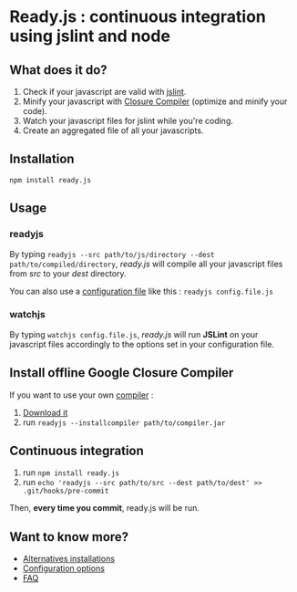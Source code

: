 # Ready.js : continuous integration using jslint and node

## What does it do?
1. Check if your javascript are valid with [jslint](http://www.jslint.com/).
2. Minify your javascript with [Closure Compiler](http://code.google.com/closure/compiler/) (optimize and minify your code).
3. Watch your javascript files for jslint while you're coding.
4. Create an aggregated file of all your javascripts.

## Installation

`npm install ready.js`

## Usage

### readyjs
By typing `readyjs --src path/to/js/directory --dest path/to/compiled/directory`, _ready.js_ will
compile all your javascript files from _src_ to your _dest_ directory.

You can also use a [configuration file](https://github.com/dsimard/ready.js/wiki/Configuration-options) like this : `readyjs config.file.js`

### watchjs
By typing `watchjs config.file.js`, _ready.js_ will run **JSLint** on your javascript files
accordingly to the options set in your configuration file.

## Install offline Google Closure Compiler
If you want to use your own [compiler](http://code.google.com/closure/compiler/) :

1. [Download it](http://closure-compiler.googlecode.com/files/compiler-latest.zip)
2. run `readyjs --installcompiler path/to/compiler.jar`


## Continuous integration
1. run `npm install ready.js`
2. run `echo 'readyjs --src path/to/src --dest path/to/dest' >> .git/hooks/pre-commit`

Then, **every time you commit**, ready.js will be run.

## Want to know more?

* [Alternatives installations](http://github.com/dsimard/ready.js/wiki)
* [Configuration options](https://github.com/dsimard/ready.js/wiki/Configuration-options)
* [FAQ](https://github.com/dsimard/ready.js/wiki/FAQ)



